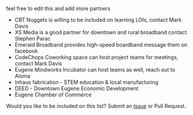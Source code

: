 
feel free to edit this and add more partners
* CBT Nuggets is willing to be included on learning LOIs, contact Mark Davis
* XS Media is a good partner for downtown and rural broadband contact Stephen Parac
* Emerald Broadband provides high-speed boardband message them on facebook
* CodeChops Coworking space can host project teams for meetings, contact Mark Davis
* Eugene Mindworks Incubator can host teams as well, reach out to Aloma 
* Inhaus fabrication - STEM education & local manufacturing
* DEED - Downtown Eugene Economic Development
* Eugene Chamber of Commerce

Would you like to be included on this list? Submit an [Issue](https://github.com/EugTech/MozProj/issues) or Pull Request.
